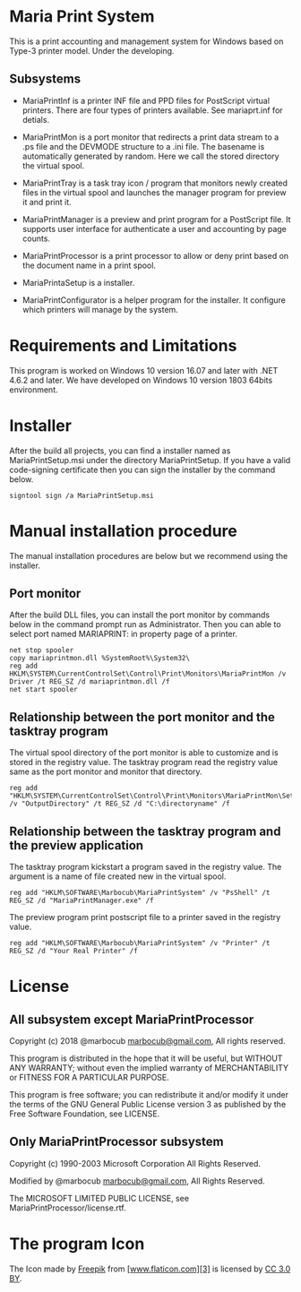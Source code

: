 Maria Print System
==================

This is a print accounting and management system for Windows based on Type-3 printer model. Under the developing.

Subsystems
----------

* MariaPrintInf is a printer INF file and PPD files for PostScript virtual printers. There are four types of printers available. See mariaprt.inf for detials.

* MariaPrintMon is a port monitor that redirects a print data stream to a .ps file and the DEVMODE structure to a .ini file. The basename is automatically generated by random. Here we call the stored directory the virtual spool.

* MariaPrintTray is a task tray icon / program that monitors newly created files in the virtual spool and launches the manager program for preview it and print it.

* MariaPrintManager is a preview and print program for a PostScript file. It supports user interface for authenticate a user and accounting by page counts.

* MariaPrintProcessor is a print processor to allow or deny print based on the document name in a print spool.

* MariaPrintaSetup is a installer.

* MariaPrintConfigurator is a helper program for the installer. It configure which printers will manage by the system.

Requirements and Limitations
============================

This program is worked on Windows 10 version 16.07 and later with .NET 4.6.2 and later. 
We have developed on Windows 10 version 1803 64bits environment.

Installer
=========

After the build all projects, you can find a installer named as MariaPrintSetup.msi under the directory MariaPrintSetup.
If you have a valid code-signing certificate then you can sign the installer by the command below.

    signtool sign /a MariaPrintSetup.msi

Manual installation procedure
=============================

The manual installation procedures are below but we recommend using the installer.

Port monitor
------------

After the build DLL files, you can install the port monitor by commands below in the command prompt run as Administrator.
Then you can able to select port named MARIAPRINT: in property page of a printer.

    net stop spooler
    copy mariaprintmon.dll %SystemRoot%\System32\
    reg add HKLM\SYSTEM\CurrentControlSet\Control\Print\Monitors\MariaPrintMon /v Driver /t REG_SZ /d mariaprintmon.dll /f
    net start spooler

Relationship between the port monitor and the tasktray program
--------------------------------------------------------------

The virtual spool directory of the port monitor is able to customize and is stored in the registry value. The tasktray program read the registry value same as the port monitor and monitor that directory.

    reg add "HKLM\SYSTEM\CurrentControlSet\Control\Print\Monitors\MariaPrintMon\Settings" /v "OutputDirectory" /t REG_SZ /d "C:\directoryname" /f

Relationship between the tasktray program and the preview application
---------------------------------------------------------------------

The tasktray program kickstart a program saved in the registry value. The argument is a name of file created new in the virtual spool.

    reg add "HKLM\SOFTWARE\Marbocub\MariaPrintSystem" /v "PsShell" /t REG_SZ /d "MariaPrintManager.exe" /f

The preview program print postscript file to a printer saved in the registry value.

    reg add "HKLM\SOFTWARE\Marbocub\MariaPrintSystem" /v "Printer" /t REG_SZ /d "Your Real Printer" /f

License
=======

All subsystem except MariaPrintProcessor
----------------------------------------

Copyright (c) 2018 @marbocub <marbocub@gmail.com>, All rights reserved.

This program is distributed in the hope that it will be useful, but WITHOUT ANY WARRANTY; without even the implied warranty of MERCHANTABILITY or FITNESS FOR A PARTICULAR PURPOSE. 

This program is free software; you can redistribute it and/or modify it under the terms of the GNU General Public License version 3 as published by the Free Software Foundation, see LICENSE.

Only MariaPrintProcessor subsystem
----------------------------------

Copyright (c) 1990-2003  Microsoft Corporation All Rights Reserved.

Modified by @marbocub <marbocub@gmail.com>, All Rights Reserved.

The MICROSOFT LIMITED PUBLIC LICENSE, see MariaPrintProcessor/license.rtf.

The program Icon
================

The Icon made by [Freepik][2] from [www.flaticon.com][3] is licensed by [CC 3.0 BY][4].

[1]: https://github.com/marbocub/MariaPrintPort
[2]: http://www.freepik.com/
[3]: https://www.flaticon.com/
[4]: http://creativecommons.org/licenses/by/3.0/
